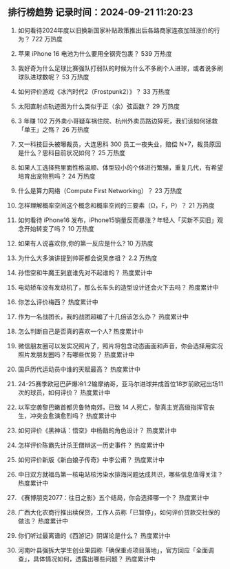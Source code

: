 
## 排行榜趋势 记录时间：2024-09-21 11:20:23
  
  1. 如何看待2024年度以旧换新国家补贴政策推出后各路商家连夜加班涨价的行为？ 722 万热度
    
  2. 苹果 iPhone 16 电池为什么要用全钢壳包裹？ 539 万热度
    
  3. 我好奇为什么足球比赛强队打弱队的时候为什么不多刷个人进球，或者说多刷球队进球数呢？ 53 万热度
    
  4. 如何评价游戏《冰汽时代2（Frostpunk2）》？ 33 万热度
    
  5. 太阳直射点轨迹图为什么类似于正（余）弦函数？ 29 万热度
    
  6. 3 年赚 102 万外卖小哥疑车祸住院、杭州外卖员路边猝死，我们该如何拯救「单王」之殇？ 26 万热度
    
  7. 又一科技巨头被曝裁员，大连思科 300 员工一夜失业，赔偿 N+7，裁员原因是什么？思科目前状况如何？ 25 万热度
    
  8. 如果人工选择熊里面性格温顺、体型较小的个体进行繁殖，重复几代，有希望培育出宠物熊吗？ 24 万热度
    
  9. 什么是算力网络（Compute First Networking）？ 23 万热度
    
  10. 怎样理解概率空间这个概念和概率空间的三要素（Ω，F，P）？ 21 万热度
    
  11. 如何看待 iPhone16 发布，iPhone15销量反而暴涨？年轻人「买新不买旧」观念开始转变了吗？ 10 万热度
    
  12. 如果有人说喜欢你,你的第一反应是什么? 10 万热度
    
  13. 为什么大多演讲提到帅哥都会说吴彦祖？ 2.2 万热度
    
  14. 孙悟空和牛魔王到底谁先对不起谁的？ 热度累计中
    
  15. 电动轿车没有发动机了，那么长车头的造型设计还会火下去吗？ 热度累计中
    
  16. 你怎么评价梅西？ 热度累计中
    
  17. 作为一名战团长，我的战团超编了十几倍该怎么办？ 热度累计中
    
  18. 怎么判断自己是否真的喜欢一个人? 热度累计中
    
  19. 微信朋友圈可以发实况照片了，照片将包含动态画面和声音，你会选择用实况照片发朋友圈吗？有哪些优势？ 热度累计中
    
  20. 国乒历代运动员中谁的天赋最高？ 热度累计中
    
  21. 24-25赛季欧冠巴萨爆冷1:2输摩纳哥，亚马尔进球并成首位18岁前欧冠出场11次的球员，如何评价？ 热度累计中
    
  22. 以军空袭黎巴嫩首都贝鲁特南郊，已致 14 人死亡，黎真主党高级指挥官丧生，冲突会愈演愈烈吗？ 热度累计中
    
  23. 如何评价《黑神话：悟空》中杨戬的角色设计？ 热度累计中
    
  24. 怎样评价陈霸先计杀王僧辩这一历史事件？ 热度累计中
    
  25. 如何评价新版《新白娘子传奇》中李公甫？ 热度累计中
    
  26. 中日双方就福岛第一核电站核污染水排海问题达成共识，哪些信息值得关注？ 热度累计中
    
  27. 《赛博朋克2077：往日之影》五个结局，你会选择哪一个？ 热度累计中
    
  28. 广西大化农商行推出续保贷，工作人员称「已暂停」，如何评价贷款交社保的做法？ 热度累计中
    
  29. 你们听过最离谱的《西游记》阴谋论是什么？ 热度累计中
    
  30. 河南叶县强拆大学生创业果园称「确保重点项目落地」，官方回应「全面调查」，具体情况如何，透露出哪些问题？ 热度累计中
    